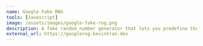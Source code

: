 ```yaml
---
name: Google Fake RNG
tools: [Javascript]
image: /assets/images/google-fake-rng.png
description: A fake random number generator that lets you predefine the outcome! Mimics Google's RNG page!
external_url: https://googlerng.kevintran.dev
---
```

